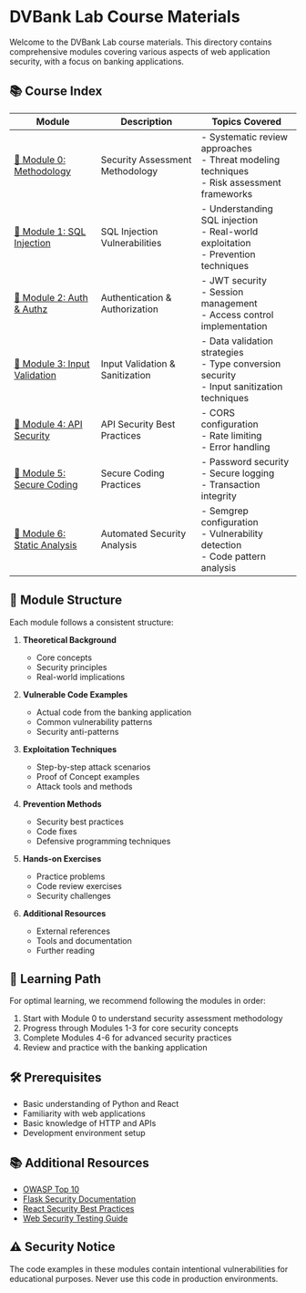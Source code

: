 # DVBank Lab Course Materials

Welcome to the DVBank Lab course materials. This directory contains comprehensive modules covering various aspects of web application security, with a focus on banking applications.

## 📚 Course Index

| Module | Description | Topics Covered |
|--------|-------------|----------------|
| [📘 Module 0: Methodology](modules/00_methodology.md) | Security Assessment Methodology | - Systematic review approaches<br>- Threat modeling techniques<br>- Risk assessment frameworks |
| [📘 Module 1: SQL Injection](modules/01_sql_injection.md) | SQL Injection Vulnerabilities | - Understanding SQL injection<br>- Real-world exploitation<br>- Prevention techniques |
| [📘 Module 2: Auth & Authz](modules/02_auth_and_authz.md) | Authentication & Authorization | - JWT security<br>- Session management<br>- Access control implementation |
| [📘 Module 3: Input Validation](modules/03_input_validation.md) | Input Validation & Sanitization | - Data validation strategies<br>- Type conversion security<br>- Input sanitization techniques |
| [📘 Module 4: API Security](modules/04_api_security.md) | API Security Best Practices | - CORS configuration<br>- Rate limiting<br>- Error handling |
| [📘 Module 5: Secure Coding](modules/05_secure_coding.md) | Secure Coding Practices | - Password security<br>- Secure logging<br>- Transaction integrity |
| [📘 Module 6: Static Analysis](modules/06_static_analysis.md) | Automated Security Analysis | - Semgrep configuration<br>- Vulnerability detection<br>- Code pattern analysis |

## 📖 Module Structure

Each module follows a consistent structure:

1. **Theoretical Background**
   - Core concepts
   - Security principles
   - Real-world implications

2. **Vulnerable Code Examples**
   - Actual code from the banking application
   - Common vulnerability patterns
   - Security anti-patterns

3. **Exploitation Techniques**
   - Step-by-step attack scenarios
   - Proof of Concept examples
   - Attack tools and methods

4. **Prevention Methods**
   - Security best practices
   - Code fixes
   - Defensive programming techniques

5. **Hands-on Exercises**
   - Practice problems
   - Code review exercises
   - Security challenges

6. **Additional Resources**
   - External references
   - Tools and documentation
   - Further reading

## 🎯 Learning Path

For optimal learning, we recommend following the modules in order:

1. Start with Module 0 to understand security assessment methodology
2. Progress through Modules 1-3 for core security concepts
3. Complete Modules 4-6 for advanced security practices
4. Review and practice with the banking application

## 🛠️ Prerequisites

- Basic understanding of Python and React
- Familiarity with web applications
- Basic knowledge of HTTP and APIs
- Development environment setup

## 📚 Additional Resources

- [OWASP Top 10](https://owasp.org/www-project-top-ten/)
- [Flask Security Documentation](https://flask.palletsprojects.com/en/2.0.x/security/)
- [React Security Best Practices](https://reactjs.org/docs/security.html)
- [Web Security Testing Guide](https://owasp.org/www-project-web-security-testing-guide/)

## ⚠️ Security Notice

The code examples in these modules contain intentional vulnerabilities for educational purposes. Never use this code in production environments. 